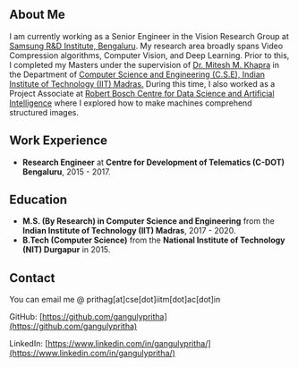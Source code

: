 <title> Pritha Ganguly </title> 

## About Me
I am currently working as a Senior Engineer in the Vision Research Group at [Samsung R&D Institute, Bengaluru](https://research.samsung.com/sri-b). My research area broadly spans Video Compression algorithms, Computer Vision, and Deep Learning. Prior to this, I completed my Masters under the supervision of [Dr. Mitesh M. Khapra](http://www.cse.iitm.ac.in/~miteshk/) in the Department of [Computer Science and Engineering (C.S.E), Indian Institute of Technology (IIT) Madras.](http://www.cse.iitm.ac.in/) 
During this time, I also worked as a Project Associate at [Robert Bosch Centre for Data Science and Artificial Intelligence](https://rbc-dsai.iitm.ac.in/) where I explored how to make machines comprehend structured images.


## Work Experience
* **Research Engineer** at **Centre for Development of Telematics (C-DOT) Bengaluru**, 2015 - 2017.

## Education
* **M.S. (By Research) in Computer Science and Engineering** from the **Indian Institute of Technology (IIT) Madras**, 2017 - 2020.
* **B.Tech (Computer Science)** from the **National Institute of Technology (NIT) Durgapur** in 2015.

## Contact
You can email me @ prithag[at]cse[dot]iitm[dot]ac[dot]in

GitHub: [https://github.com/gangulypritha](https://github.com/gangulypritha)

LinkedIn: [https://www.linkedin.com/in/gangulypritha/](https://www.linkedin.com/in/gangulypritha/)
